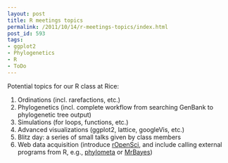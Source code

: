 ```yaml
---
layout: post
title: R meetings topics
permalink: /2011/10/14/r-meetings-topics/index.html
post_id: 593
tags: 
- ggplot2
- Phylogenetics
- R
- ToDo
---
```


Potential topics for our R class at Rice:
<ol>
	<li>Ordinations (incl. rarefactions, etc.)</li>
	<li>Phylogenetics (incl. complete workflow from searching GenBank to phylogenetic tree output)</li>
	<li>Simulations (for loops, functions, etc.)</li>
	<li>Advanced visualizations (ggplot2, lattice, googleVis, etc.)</li>
	<li>Blitz day: a series of small talks given by class members</li>
	<li>Web data acquisition (introduce <a href="http://ropensci.org/" target="_blank">rOpenSci</a>, and include calling external programs from R, e.g., <a href="http://lajeunesse.myweb.usf.edu/publications" target="_blank">phylometa</a> or <a href="http://mrbayes.sourceforge.net/" target="_blank">MrBayes</a>)</li>
</ol>